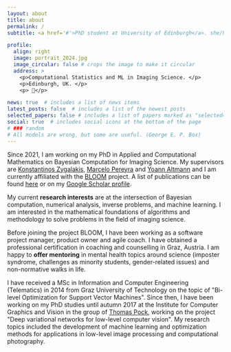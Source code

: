 ```yaml
---
layout: about
title: about
permalink: /
subtitle: <a href='#'>PhD student at University of Edinburgh</a>. she/her. <a href="mailto:t.klatzer@sms.ed.ac.uk">E-mail</a> me if you want to chat.

profile:
  align: right
  image: portrait_2024.jpg
  image_circular: false # crops the image to make it circular
  address: >
    <p>Computational Statistics and ML in Imaging Science. </p>
    <p>Edinburgh, UK. </p>
    <p> 🌈</p>

news: true  # includes a list of news items
latest_posts: false  # includes a list of the newest posts
selected_papers: false # includes a list of papers marked as "selected={true}"
social: true  # includes social icons at the bottom of the page
# ### random
# All models are wrong, but some are useful. (George E. P. Box)
---
```


Since 2021, I am working on my PhD in Applied and Computational Mathematics on Bayesian Computation for Imaging Science. My supervisors are <a href="https://www.maths.ed.ac.uk/~kzygalak/">Konstantinos Zygalakis</a>, <a href="https://www.macs.hw.ac.uk/~mp71/about.html">Marcelo Pereyra</a> and <a href="https://researchportal.hw.ac.uk/en/persons/yoann-altmann">Yoann Altmann</a> and I am currently affiliated with the <a href="https://www.macs.hw.ac.uk/~mp71/bloom.html">BLOOM</a> project. A list of publications can be found <a href="https://teresa-klatzer.github.io/publications/">here</a> or on my <a href='https://scholar.google.at/citations?hl=de&user=9NuwsCgAAAAJ'> Google Scholar profile</a>.

My current **research interests** are at the intersection of Bayesian computation, numerical analysis, inverse problems, and machine learning. I am interested in the mathematical foundations of algorithms and methodology to solve problems in the field of imaging science.

Before joining the project BLOOM, I have been working as a software project manager, product owner and agile coach. I have obtained a professional certification in coaching and counselling in Graz, Austria. I am happy to **offer mentoring** in mental health topics around science (imposter syndrome, challenges as minority students, gender-related issues) and non-normative walks in life.

I have received a MSc in Information and Computer Engineering (Telematics) in 2014 from Graz University of Technology on the topic of "Bi-level Optimization for Support Vector Machines". Since then, I have been working on my PhD studies until autumn 2017 at the Institute for Computer Graphics and Vision in the group of <a href="https://www.tugraz.at/institute/icg/research/team-pock">Thomas Pock</a>, working on the project "Deep variational networks for low-level computer vision". My research topics included the development of machine learning and optimization methods for applications in low-level image processing and computational photography. 


